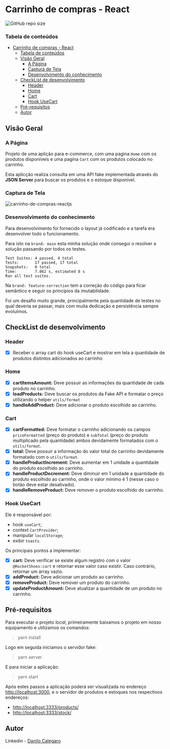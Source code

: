 # Carrinho de compras - React
![GitHub repo size](https://img.shields.io/github/repo-size/DaniloCalegaro/carrinho-de-compras-reactjs)

### Tabela de conteúdos

- [Carrinho de compras - React](#carrinho-de-compras---react)
    - [Tabela de conteúdos](#tabela-de-conteúdos)
  - [Visão Geral](#visão-geral)
    - [A Página](#a-página)
    - [Captura de Tela](#captura-de-tela)
    - [Desenvolvimento do conhecimento](#desenvolvimento-do-conhecimento)
  - [CheckList de desenvolvimento](#checklist-de-desenvolvimento)
    - [Header](#header)
    - [Home](#home)
    - [Cart](#cart)
    - [Hook UseCart](#hook-usecart)
  - [Pré-requisitos](#pré-requisitos)
  - [Autor](#autor)

## Visão Geral
### A Página

Projeto de uma aplição para e-commerce, com uma pagina `Home` com os produtos disponíveis e uma pagina `Cart` com os produtos colocado no carrinho. 

Esta aplicção realiza consulta em uma API fake implementada através do **JSON Server** para buscar os produtos e o estoque disponível.

### Captura de Tela

![carrinho-de-compras-reactjs](https://user-images.githubusercontent.com/33231886/175975956-df1321ad-0e40-420f-a708-32aaa93a2372.jpg)

### Desenvolvimento do conhecimento

Para desenvolvimento foi fornecido o layout já codificado e a tarefa era desenvolver todo o funcionamento.

Para isto na `brand: main` esta minha solução onde consegui o resolver a solução passando por todos os testes. 
````
Test Suites: 4 passed, 4 total
Tests:       17 passed, 17 total
Snapshots:   0 total
Time:        7.862 s, estimated 8 s
Ran all test suites.
````

Na `brand: feature-correction` tem a correção do código para ficar semântico e seguir os princípios da imutabilidade.

Foi um desafio muito grande, principalmente pela quantidade de testes no qual deveria se passar, mais com muita dedicação e persistência sempre evoluímos.


## CheckList de desenvolvimento

### Header
- [x] Receber o array cart do hook useCart e mostrar em tela a quantidade de produtos distintos adicionados ao carrinho
### Home

- [x] **cartItemsAmount:** Deve possuir as informações da quantidade de cada produto no carrinho.
- [x] **loadProducts:** Deve buscar os produtos da Fake API e formatar o preço utilizando o helper `utils/format`
- [x] **handleAddProduct:** Deve adicionar o produto escolhido ao carrinho.

### Cart 

- [x] **cartFormatted:** Deve formatar o carrinho adicionando os campos `priceFormatted` (preço do produto) e `subTotal` (preço do produto multiplicado pela quantidade) ambos devidamente formatados com o `utils/format`.
- [x] **total:** Deve possuir a informação do valor total do carrinho devidamente formatado com o `utils/format`.
- [x] **handleProductIncrement:** Deve aumentar em 1 unidade a quantidade do produto escolhido ao carrinho.
- [x] **handleProductDecrement:** Deve diminuir em 1 unidade a quantidade do produto escolhido ao carrinho, onde o valor mínimo é 1 (nesse caso o botão deve estar desativado).
- [x] **handleRemoveProduct:** Deve remover o produto escolhido do carrinho.

### Hook UseCart

Ele é responsável por:
- hook `useCart`;
- context `CartProvider`;
- manipular `localStorage`;
- exibir `toasts`.

Os principais pontos a implementar:

- [x] **cart:** Deve verificar se existe algum registro com o valor `@RocketShoes:cart` e retornar esse valor caso existir. Caso contrário, retornar um array vazio.
- [x] **addProduct:** Deve adicionar um produto ao carrinho.
- [x] **removeProduct:** Deve remover um produto do carrinho.     
- [x] **updateProductAmount:** Deve atualizar a quantidade de um produto no carrinho. 

## Pré-requisitos

Para executar o projeto *local*, primeiramente baixamos o projeto em nosso equipamento e utilizamos os comandos:
> yarn install

Logo em seguida iniciamos o servidor fake:
> yarn server

E para iniciar a aplicação:
> yarn start

Após estes passos a aplicação poderá ser visualizada no endereço [http://localhost:3000](http://localhost:3000), e o servidor de produtos e estoques nos respectivos endereços:
- [http://localhost:3333/products/](http://localhost:3333/products/)
- [http://localhost:3333/stock/](http://localhost:3333/stock/)

## Autor
Linkedin - [Danilo Calegaro](https://www.linkedin.com/in/danilo-calegaro/)